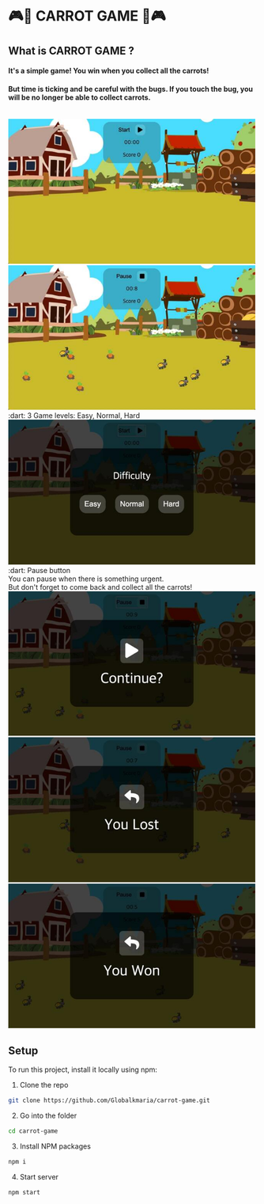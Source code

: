 # :video_game::carrot: CARROT GAME :carrot::video_game:

## What is CARROT GAME ?

#### It's a simple game! You win when you collect all the carrots!

#### But time is ticking and be careful with the bugs. If you touch the bug, you will be no longer be able to collect carrots.

<br/>
  <img src="./src/firstpage.jpg" width="500">
  <img src="./src/game.jpg" width="500">
:dart: 3 Game levels: Easy, Normal, Hard
 <br/>
  <img src="./src/level.jpg" width="500">
:dart: Pause button <br/>
You can pause when there is something urgent. <br/> But don't forget to come back and collect all the carrots!
  <img src="./src/pause.jpg" width="500">
  <img src="./src/lost.jpg" width="500">
  <img src="./src/won.jpg" width="500">

## Setup

To run this project, install it locally using npm:

1. Clone the repo

```bash
git clone https://github.com/Globalkmaria/carrot-game.git
```

2. Go into the folder

```bash
cd carrot-game
```

3. Install NPM packages

```bash
npm i
```

4. Start server

```bash
npm start
```
